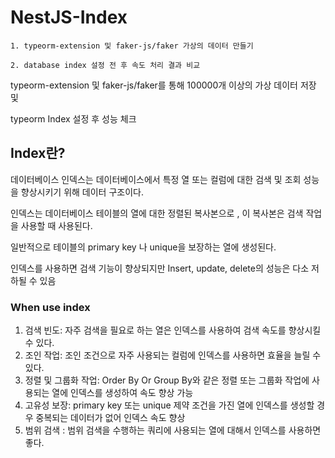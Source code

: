 # NestJS-Index


`1. typeorm-extension 및 faker-js/faker 가상의 데이터 만들기
`

`2. database index 설정 전 후 속도 처리 결과 비교
`

typeorm-extension 및 faker-js/faker를 통해 100000개 이상의 가상 데이터 저장 및

typeorm Index 설정 후 성능 체크






## Index란?

데이터베이스 인덱스는 데이터베이스에서 특정 열 또는 컬럼에 대한 검색 및 조회 성능을 향상시키기 위해 데이터 구조이다.

인덱스는 데이터베이스 테이블의 열에 대한 정렬된 복사본으로 , 이 복사본은 검색 작업을 사용할 때 사용된다.

일반적으로 테이블의 primary key 나 unique을 보장하는 열에 생성된다.

인덱스를 사용하면 검색 기능이 향상되지만 Insert, update, delete의 성능은 다소 저하될 수 있음

### When use index

1. 검색 빈도: 자주 검색을 필요로 하는 열은 인덱스를 사용하여 검색 속도를 향상시킬 수 있다.
2. 조인 작업: 조인 조건으로 자주 사용되는 컬럼에 인덱스를 사용하면 효율을 늘릴 수 있다.
3. 정렬 및 그룹화 작업: Order By Or Group By와 같은 정렬 또는 그룹화 작업에 사용되는 열에 인덱스를 생성하여 속도 향상 가능
4. 고유성 보장: primary key 또는 unique 제약 조건을 가진 열에 인덱스를 생성할 경우 중복되는 데이터가 없어 인덱스 속도 향상
5. 범위 검색 : 범위 검색을 수행하는 쿼리에 사용되는 열에 대해서 인덱스를 사용하면 좋다.

